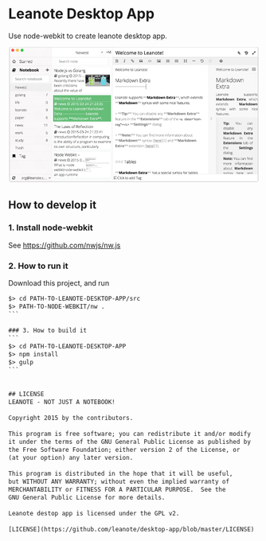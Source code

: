 # Leanote Desktop App

Use node-webkit to create leanote desktop app.

![preview.png](preview.png "")

## How to develop it

### 1. Install node-webkit

See https://github.com/nwjs/nw.js


### 2. How to run it

Download this project, and run

````
$> cd PATH-TO-LEANOTE-DESKTOP-APP/src
$> PATH-TO-NODE-WEBKIT/nw .
```

### 3. How to build it
```
$> cd PATH-TO-LEANOTE-DESKTOP-APP
$> npm install
$> gulp
```


## LICENSE
LEANOTE - NOT JUST A NOTEBOOK!

Copyright 2015 by the contributors.

This program is free software; you can redistribute it and/or modify
it under the terms of the GNU General Public License as published by
the Free Software Foundation; either version 2 of the License, or
(at your option) any later version.

This program is distributed in the hope that it will be useful,
but WITHOUT ANY WARRANTY; without even the implied warranty of
MERCHANTABILITY or FITNESS FOR A PARTICULAR PURPOSE.  See the
GNU General Public License for more details.

Leanote destop app is licensed under the GPL v2.

[LICENSE](https://github.com/leanote/desktop-app/blob/master/LICENSE)